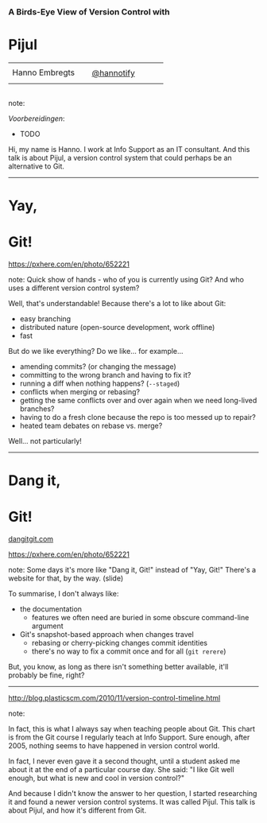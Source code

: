 ### A Birds-Eye View of Version Control with
# Pijul

<table>
    <tr>
        <td style="text-align: right; vertical-align: middle;" width="45.3%">Hanno Embregts</td>
        <td style="text-align: left; padding: 0 0 0 0; vertical-align: middle;"><img width="16%" data-src="img/logos/ace-associate-spade.png" class="no-background" style="margin-top: 30px; vertical-align: middle;"/><img width="22%" data-src="img/logos/java-champion.png" class="no-background" style="margin-top: 30px; vertical-align: middle;"/></td>
        <td style="text-align: right;"><img width="45%" data-src="img/icons/twitter-white.png" class="no-background" style="margin-top: 35px"/></td>
        <td style="vertical-align: middle; padding: 0 0 0 0"><a href="https://www.twitter.com/hannotify">@hannotify</a></td>
    </tr>
</table>
<img data-src="img/logos/jfall.png" width="20%" class="no-background"/>
<br/>

note:

*Voorbereidingen*:

* TODO
  
Hi, my name is Hanno. 
I work at Info Support as an IT consultant.
And this talk is about Pijul, a version control system that could perhaps be an alternative to Git.

---

<!-- .slide: data-background="img/background/usb-sticks.jpg" data-background-color="black" data-background-opacity="0.3" data-auto-animate -->

# Yay,
# Git!

<https://pxhere.com/en/photo/652221> <!-- .element: class="attribution" -->

note:
Quick show of hands - who of you is currently using Git?
And who uses a different version control system?

Well, that's understandable!
Because there's a lot to like about Git:

* easy branching
* distributed nature (open-source development, work offline)
* fast

But do we like everything?
Do we like... for example...

* amending commits? (or changing the message)
* committing to the wrong branch and having to fix it?
* running a diff when nothing happens? (`--staged`)
* conflicts when merging or rebasing?
* getting the same conflicts over and over again when we need long-lived branches?
* having to do a fresh clone because the repo is too messed up to repair?
* heated team debates on rebase vs. merge?

Well... not particularly!

---

<!-- .slide: data-background="img/background/usb-sticks.jpg" data-background-color="black" data-background-opacity="0.3" data-auto-animate -->

# Dang it,
# Git!

[dangitgit.com](https://dangitgit.com) <!-- .element: class="fragment" -->

<https://pxhere.com/en/photo/652221> <!-- .element: class="attribution" -->

note:
Some days it's more like "Dang it, Git!" instead of "Yay, Git!"
There's a website for that, by the way. (slide)

To summarise, I don't always like:

* the documentation 
  * features we often need are buried in some obscure command-line argument
* Git's snapshot-based approach when changes travel
  * rebasing or cherry-picking changes commit identities
  * there's no way to fix a commit once and for all (`git rerere`)

But, you know, as long as there isn't something better available, it'll probably be fine, right?

---

<!-- .slide: data-background="img/background/version-control-timeline.png" data-background-size="contain" data-background-color="white" -->

<http://blog.plasticscm.com/2010/11/version-control-timeline.html> <!-- .element: class="attribution" -->

note:

In fact, this is what I always say when teaching people about Git.
This chart is from the Git course I regularly teach at Info Support.
Sure enough, after 2005, nothing seems to have happened in version control world.

In fact, I never even gave it a second thought, until a student asked me about it at the end of a particular course day.
She said: "I like Git well enough, but what is new and cool in version control?"

And because I didn't know the answer to her question, I started researching it and found a newer version control systems.
It was called Pijul.
This talk is about Pijul, and how it's different from Git.